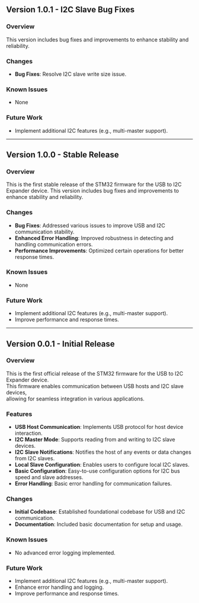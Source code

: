 ## Version 1.0.1 - I2C Slave Bug Fixes

### Overview
This version includes bug fixes and improvements to enhance stability and reliability.

### Changes
- **Bug Fixes**: Resolve I2C slave write size issue.

### Known Issues
- None

### Future Work
- Implement additional I2C features (e.g., multi-master support).

---

## Version 1.0.0 - Stable Release

### Overview
This is the first stable release of the STM32 firmware for the USB to I2C Expander device. 
This version includes bug fixes and improvements to enhance stability and reliability.

### Changes
- **Bug Fixes**: Addressed various issues to improve USB and I2C communication stability.
- **Enhanced Error Handling**: Improved robustness in detecting and handling communication errors.
- **Performance Improvements**: Optimized certain operations for better response times.

### Known Issues
- None

### Future Work
- Implement additional I2C features (e.g., multi-master support).
- Improve performance and response times.

---

## Version 0.0.1 - Initial Release

### Overview
This is the first official release of the STM32 firmware for the USB to I2C Expander device.  
This firmware enables communication between USB hosts and I2C slave devices,  
allowing for seamless integration in various applications.

### Features
- **USB Host Communication**: Implements USB protocol for host device interaction.
- **I2C Master Mode**: Supports reading from and writing to I2C slave devices.
- **I2C Slave Notifications**: Notifies the host of any events or data changes from I2C slaves.
- **Local Slave Configuration**: Enables users to configure local I2C slaves.
- **Basic Configuration**: Easy-to-use configuration options for I2C bus speed and slave addresses.
- **Error Handling**: Basic error handling for communication failures.

### Changes
- **Initial Codebase**: Established foundational codebase for USB and I2C communication.
- **Documentation**: Included basic documentation for setup and usage.

### Known Issues
- No advanced error logging implemented.

### Future Work
- Implement additional I2C features (e.g., multi-master support).
- Enhance error handling and logging.
- Improve performance and response times.
